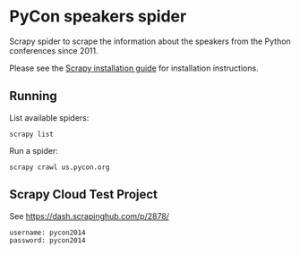 PyCon speakers spider
=====================

Scrapy spider to scrape the information about the speakers from the Python conferences since 2011.

Please see the [Scrapy installation guide](http://doc.scrapy.org/en/latest/intro/install.html) for installation instructions.

Running
-------

List available spiders:

    scrapy list

Run a spider:

    scrapy crawl us.pycon.org

Scrapy Cloud Test Project
-------------------------

See https://dash.scrapinghub.com/p/2878/

    username: pycon2014
    password: pycon2014

